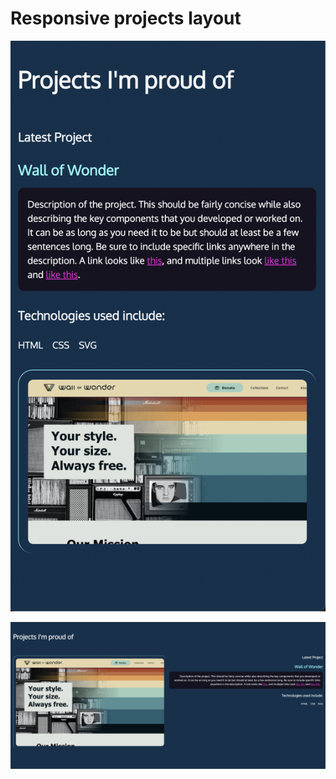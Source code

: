 # Responsive projects layout

![img](.images/image-2023-04-19-16-52-04.png)

![img](.images/image-2023-04-19-16-52-46.png)